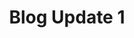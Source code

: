 ---
title: 'Blog Update 1'
blogThumbnail: ../assets/images/blogs/thumbnails/blog-1-thumbnail.png
---